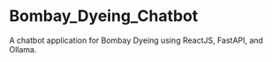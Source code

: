 # Bombay_Dyeing_Chatbot
A chatbot application for Bombay Dyeing using ReactJS, FastAPI, and Ollama.
